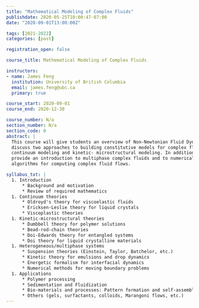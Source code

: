```yaml
---
title: "Mathematical Modeling of Complex Fluids"
publishdate: 2020-05-25T10:00:47-07:00
date: "2020-09-01T13:00:00Z"

tags: [2021-2022]
categories: [past]

registration_open: false

course_title: Mathematical Modeling of Complex Fluids

instructors:
- name: James Feng
  institution: University of British Columbia
  email: james.feng@ubc.ca
  primary: true

course_start: 2020-09-01
course_end: 2020-12-30

course_number: N/a
section_number: N/a
section_code: 0
abstract: |
  This course will give students an overview of Non-Newtonian Fluid Dynamics, and
  discuss two approaches to building constitutive models for complex fluids:
  continuum modeling and kinetic- microstructural modeling. In addition, it will
  provide an introduction to multiphase complex fluids and to numerical models and
  algorithms for computing complex fluid flows. 

syllabus_txt: |
  1. Introduction
      * Background and motivation
      * Review of required mathematics
  1. Continuum theories
      * Oldroyd's theory for viscoelastic fluids
      * Ericksen-Leslie theory for liquid crystals 
      * Viscoplastic theories
  1. Kinetic-microstructural theories
      * Dumbbell theory for polymer solutions
      * Bead-rod-chain theories
      * Doi-Edwards theory for entangled systems 
      * Doi theory for liquid crystalline materials
  1. Heterogeneous/multiphase systems
      * Suspension theories (Einstein, Taylor, Batchelor, etc.) 
      * Kinetic theory for emulsions and drop dynamics
      * Energetic formalism for interfacial dynamics
      * Numerical methods for moving boundary problems
  1. Applications
      * Polymer processing
      * Sedimentation and Fluidization
      * Bio-materials and processes: Pattern formation and self-assembly 
      * Others (gels, surfactants, colloids, Marangoni flows, etc.)
---
```

